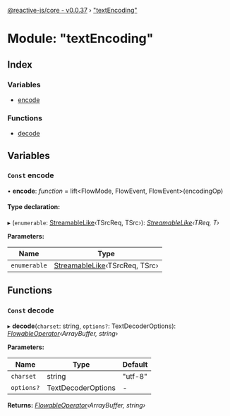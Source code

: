 [@reactive-js/core - v0.0.37](../README.md) › ["textEncoding"](_textencoding_.md)

# Module: "textEncoding"

## Index

### Variables

* [encode](_textencoding_.md#const-encode)

### Functions

* [decode](_textencoding_.md#const-decode)

## Variables

### `Const` encode

• **encode**: *function* = lift<FlowMode, FlowEvent<string>, FlowEvent<Uint8Array>>(encodingOp)

#### Type declaration:

▸ (`enumerable`: [StreamableLike](../interfaces/_streamable_.streamablelike.md)‹TSrcReq, TSrc›): *[StreamableLike](../interfaces/_streamable_.streamablelike.md)‹TReq, T›*

**Parameters:**

Name | Type |
------ | ------ |
`enumerable` | [StreamableLike](../interfaces/_streamable_.streamablelike.md)‹TSrcReq, TSrc› |

## Functions

### `Const` decode

▸ **decode**(`charset`: string, `options?`: TextDecoderOptions): *[FlowableOperator](_flowable_.md#flowableoperator)‹ArrayBuffer, string›*

**Parameters:**

Name | Type | Default |
------ | ------ | ------ |
`charset` | string | "utf-8" |
`options?` | TextDecoderOptions | - |

**Returns:** *[FlowableOperator](_flowable_.md#flowableoperator)‹ArrayBuffer, string›*
